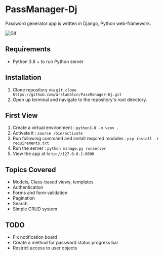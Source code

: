 # PassManager-Dj
Password generator app is written in Django, Python web-framework.

![Gif](passmanager.gif)

## Requirements

* Python 3.8 + to run Python server

## Installation

1. Clone repository via `git clone https://github.com/arslanblcn/PassManager-Dj.git`
2. Open up terminal and navigate to the repository's root directory.


## First View

1. Create a virtual environment :  `python3.8 -m venv .`
2. Activate it : `source /bin/activate`
3. Run following command and install required modules : `pip install -r requirements.txt`
4. Run the server : `python manage.py runserver`
5. View the app at `http://127.0.0.1:8000`

## Topics Covered

* Models, Class-based views, templates
* Authentication
* Forms and form validation
* Pagination
* Search
* Simple CRUD system

## TODO

* Fix notification board
* Create a method for password status progress bar
* Restrict access to user objects


